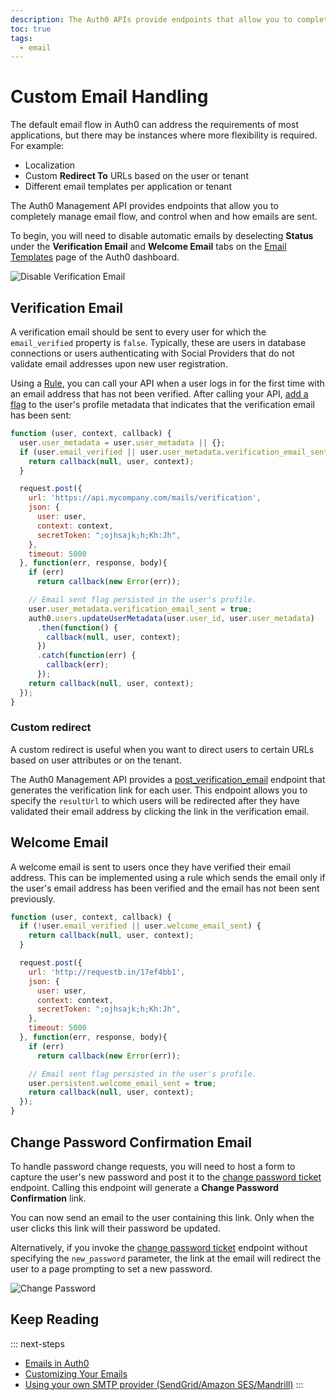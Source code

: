 ```yaml
---
description: The Auth0 APIs provide endpoints that allow you to completely manage email flow, and control when and how emails are sent.
toc: true
tags:
  - email
---
```

# Custom Email Handling

The default email flow in Auth0 can address the requirements of most applications, but there may be instances where more flexibility is required. For example:

 * Localization
 * Custom **Redirect To** URLs based on the user or tenant
 * Different email templates per application or tenant

The Auth0 Management API provides endpoints that allow you to completely manage email flow, and control when and how emails are sent.

To begin, you will need to disable automatic emails by deselecting **Status** under the **Verification Email** and **Welcome Email** tabs on the [Email Templates](${manage_url}/#/emails) page of the Auth0 dashboard.

![Disable Verification Email](/media/articles/email/custom/email-custom.png)

## Verification Email

A verification email should be sent to every user for which the `email_verified` property is `false`. Typically, these are users in database connections or users authenticating with Social Providers that do not validate email addresses upon new user registration.

Using a [Rule](/rules), you can call your API when a user logs in for the first time with an email address that has not been verified. After calling your API, [add a flag](/rules/metadata-in-rules) to the user's profile metadata that indicates that the verification email has been sent:

```js
function (user, context, callback) {
  user.user_metadata = user.user_metadata || {};
  if (user.email_verified || user.user_metadata.verification_email_sent) {
    return callback(null, user, context);
  }

  request.post({
    url: 'https://api.mycompany.com/mails/verification',
    json: {
      user: user,
      context: context,
      secretToken: ";ojhsajk;h;Kh:Jh",
    },
    timeout: 5000
  }, function(err, response, body){
    if (err)
      return callback(new Error(err));

    // Email sent flag persisted in the user's profile.
    user.user_metadata.verification_email_sent = true;
    auth0.users.updateUserMetadata(user.user_id, user.user_metadata)
      .then(function() {
        callback(null, user, context);
      })
      .catch(function(err) {
        callback(err);
      });
    return callback(null, user, context);
  });
}
```

### Custom redirect

A custom redirect is useful when you want to direct users to certain URLs based on user attributes or on the tenant.

The Auth0 Management API provides a [post_verification_email](/api/v2#!/Tickets/post_email_verification) endpoint that generates the verification link for each user. This endpoint allows you to specify the `resultUrl` to which users will be redirected after they have validated their email address by clicking the link in the verification email.

## Welcome Email

A welcome email is sent to users once they have verified their email address. This can be implemented using a rule which sends the email only if the user's email address has been verified and the email has not been sent previously.

```js
function (user, context, callback) {
  if (!user.email_verified || user.welcome_email_sent) {
    return callback(null, user, context);
  }

  request.post({
    url: 'http://requestb.in/17ef4bb1',
    json: {
      user: user,
      context: context,
      secretToken: ";ojhsajk;h;Kh:Jh",
    },
    timeout: 5000
  }, function(err, response, body){
    if (err)
      return callback(new Error(err));

    // Email sent flag persisted in the user's profile.
    user.persistent.welcome_email_sent = true;
    return callback(null, user, context);
  });
}
```

## Change Password Confirmation Email

To handle password change requests, you will need to host a form to capture the user's new password and post it to the [change password ticket](/api/management/v2#!/Tickets/post_password_change) endpoint. Calling this endpoint will generate a **Change Password Confirmation** link. 

You can now send an email to the user containing this link. Only when the user clicks this link will their password be updated.

Alternatively, if you invoke the [change password ticket](/api/management/v2#!/Tickets/post_password_change) endpoint without specifying the `new_password` parameter, the link at the email will redirect the user to a page prompting to set a new password.

![Change Password](/media/articles/email/custom/change-password.png)

## Keep Reading

::: next-steps
 * [Emails in Auth0](/email)
 * [Customizing Your Emails](/email/templates)
 * [Using your own SMTP provider (SendGrid/Amazon SES/Mandrill)](/email/providers)
 :::
